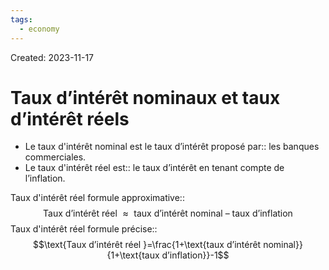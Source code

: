 ```yaml
---
tags:
  - economy
---
```

Created: 2023-11-17

# Taux d’intérêt nominaux et taux d’intérêt réels

- Le taux d'intérêt nominal est le taux d’intérêt proposé par:: les banques commerciales.
- Le taux d'intérêt réel est:: le taux d’intérêt en tenant compte de l’inflation.

Taux d'intérêt réel formule approximative::$$\text{Taux d’intérêt réel }\approx\text{ taux d’intérêt nominal }–\text{ taux d’inflation}$$
Taux d'intérêt réel formule précise::$$\text{Taux d’intérêt réel }=\frac{1+\text{taux d’intérêt nominal}}{1+\text{taux d’inflation}}-1$$


